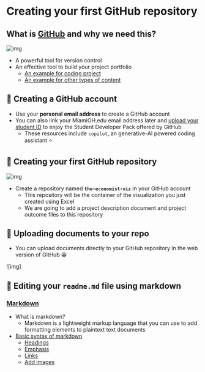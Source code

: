 
# Creating your first GitHub repository

## What is [GitHub](https://docs.github.com/en/get-started/start-your-journey/about-github-and-git) and why we need this?

![img](https://github.githubassets.com/assets/GitHub-Logo-ee398b662d42.png)

- A powerful tool for version control
- An effective tool to build your project portfolio
  - [An example for coding project](https://github.com/tianjialiu)
  - [An example for other types of content](https://github.com/rbavery)

## &#128640; Creating a GitHub account

- Use your **personal email address** to create a GitHub account
- You can also link your MiamiOH.edu email address later and [upload your student ID](https://education.github.com/discount_requests/12743356/additional_information) to enjoy the Student Developer Pack offered by GitHub
    - These resources include `copilot`, an generative-AI powered coding assistant 	:star:

## &#128640; Creating your first GitHub repository

![img](https://docs.github.com/assets/cb-34248/mw-1440/images/help/repository/repo-create-global-nav-update.webp)

- Create a repository named **`the-economist-viz`** in your GitHub account
    - This repository will be the container of the visualization you just created using Excel
    - We are going to add a project description document and project outcome files to this repository

## &#128640; Uploading documents to your repo

- You can upload documents directly to your GitHub repository in the web version of GitHub &#128512;

![img]
  

## &#128640; Editing your `readme.md` file using markdown

### [Markdown](https://www.markdownguide.org/getting-started/)
- What is markdown?
  - Markdown is a lightweight markup language that you can use to add formatting elements to plaintext text documents
- [Basic syntax of markdown](https://www.markdownguide.org/basic-syntax/)
  - [Headings](https://www.markdownguide.org/basic-syntax/#headings)
  - [Emphasis](https://www.markdownguide.org/basic-syntax/#emphasis)
  - [Links](https://www.markdownguide.org/basic-syntax/#links)
  - [Add images](https://www.markdownguide.org/basic-syntax/#images-1)